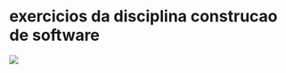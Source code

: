 # exercicios da disciplina construcao de software 

[<img src="https://travis-ci.org/dhiineres/execonstrucao.svg?branch=master">](https://travis-ci.org/dhiineres/execonstrucao)

